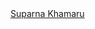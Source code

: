 <div class="LI-profile-badge"  data-version="v1" data-size="medium" data-locale="en_US" data-type="vertical" data-theme="dark" data-vanity="suparnakhamaru"><a class="LI-simple-link" href='https://in.linkedin.com/in/suparnakhamaru?trk=profile-badge'>Suparna Khamaru</a></div>
